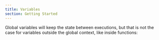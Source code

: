 ```yaml
---
title: Variables
section: Getting Started
---
```


Global variables will keep the state between executions, but that is not the case for variables outside the global context, like inside functions:

```go file=./variables.gno
```
